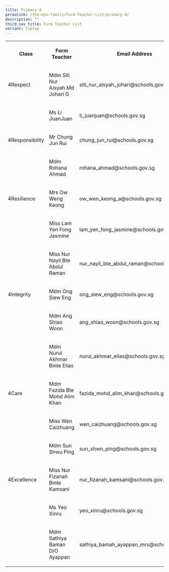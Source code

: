 ```yaml
---
title: Primary 4
permalink: /the-mps-family/Form-Teacher-List/primary-4/
description: ""
third_nav_title: Form Teacher List
variant: tiptap
---
```

<table><tbody><tr><th rowspan="1" colspan="1"><p>Class</p></th><th rowspan="1" colspan="1"><p>Form Teacher</p></th><th rowspan="1" colspan="1"><p>Email Address</p></th></tr><tr><td rowspan="1" colspan="1"><p>4Respect</p></td><td rowspan="1" colspan="1"><p>Mdm Siti Nur Aisyah Md Johari G</p></td><td rowspan="1" colspan="1"><p>siti_nur_aisyah_johari@schools.gov.sg</p></td></tr><tr><td rowspan="1" colspan="1"><p></p></td><td rowspan="1" colspan="1"><p>Ms Li JuanJuan</p></td><td rowspan="1" colspan="1"><p>li_juanjuan@schools.gov.sg</p></td></tr><tr><td rowspan="1" colspan="1"><p>4Responsibility</p></td><td rowspan="1" colspan="1"><p>Mr Chung Jun Rui</p></td><td rowspan="1" colspan="1"><p>chung_jun_rui@schools.gov.sg</p></td></tr><tr><td rowspan="1" colspan="1"><p></p></td><td rowspan="1" colspan="1"><p>Mdm Rohana Ahmad</p></td><td rowspan="1" colspan="1"><p>rohana_ahmad@schools.gov.sg</p></td></tr><tr><td rowspan="1" colspan="1"><p>4Resilience</p></td><td rowspan="1" colspan="1"><p>Mrs Ow Weng Keong</p></td><td rowspan="1" colspan="1"><p>ow_wen_keong_a@schools.gov.sg</p></td></tr><tr><td rowspan="1" colspan="1"><p></p></td><td rowspan="1" colspan="1"><p>Miss Lam Yen Fong Jasmine</p></td><td rowspan="1" colspan="1"><p>lam_yen_fong_jasmine@schools.gov.sg</p></td></tr><tr><td rowspan="1" colspan="1"><p></p></td><td rowspan="1" colspan="1"><p>Miss Nur Nayli Bte Abdul Raman</p></td><td rowspan="1" colspan="1"><p>nur_nayli_bte_abdul_raman@schools.gov.sg</p></td></tr><tr><td rowspan="1" colspan="1"><p>4Integrity</p></td><td rowspan="1" colspan="1"><p>Mdm Ong Siew Eng</p></td><td rowspan="1" colspan="1"><p>ong_siew_eng@schools.gov.sg</p></td></tr><tr><td rowspan="1" colspan="1"><p></p></td><td rowspan="1" colspan="1"><p>Mdm Ang Shiao Woon</p></td><td rowspan="1" colspan="1"><p>ang_shiao_woon@schools.gov.sg</p></td></tr><tr><td rowspan="1" colspan="1"><p></p></td><td rowspan="1" colspan="1"><p>Mdm Nurul Akhmar Binte Elias</p></td><td rowspan="1" colspan="1"><p>nurul_akhmar_elias@schools.gov.sg</p></td></tr><tr><td rowspan="1" colspan="1"><p>4Care</p></td><td rowspan="1" colspan="1"><p>Mdm Fazida Bte Mohd Alim Khan</p></td><td rowspan="1" colspan="1"><p>fazida_mohd_alim_khan@schools.gov.sg</p></td></tr><tr><td rowspan="1" colspan="1"><p></p></td><td rowspan="1" colspan="1"><p>Miss Wen Caizhuang</p></td><td rowspan="1" colspan="1"><p>wen_caizhuang@schools.gov.sg</p></td></tr><tr><td rowspan="1" colspan="1"><p></p></td><td rowspan="1" colspan="1"><p>Mdm Sun Shwu Ping</p></td><td rowspan="1" colspan="1"><p>sun_shwn_ping@schools.gov.sg</p></td></tr><tr><td rowspan="1" colspan="1"><p>4Excellence</p></td><td rowspan="1" colspan="1"><p>Miss Nur Fizanah Binte Kamsani</p></td><td rowspan="1" colspan="1"><p>nur_fizanah_kamsani@schools.gov.sg</p></td></tr><tr><td rowspan="1" colspan="1"><p></p></td><td rowspan="1" colspan="1"><p>Ms Yeo Xinru</p></td><td rowspan="1" colspan="1"><p>yeo_xinru@schools.gov.sg</p></td></tr><tr><td rowspan="1" colspan="1"><p></p></td><td rowspan="1" colspan="1"><p>Mdm Sathiya Baman D/O Ayappan</p></td><td rowspan="1" colspan="1"><p>sathiya_bamah_ayappan_mrs@schools.gov.sg</p></td></tr></tbody></table><p></p>